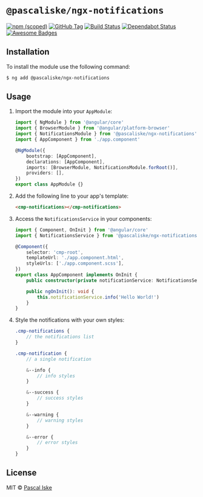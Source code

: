 # `@pascaliske/ngx-notifications`

[![npm (scoped)](https://img.shields.io/npm/v/@pascaliske/ngx-notifications.svg?style=flat-square)](https://www.npmjs.com/package/@pascaliske/ngx-notifications) [![GitHub Tag](https://img.shields.io/github/tag/pascaliske/ngx-notifications.svg?style=flat-square)](https://github.com/pascaliske/ngx-notifications) [![Build Status](https://img.shields.io/github/workflow/status/pascaliske/ngx-notifications/Test%20package/master?label=test&style=flat-square)](https://github.com/pascaliske/ngx-notifications/actions) [![Dependabot Status](https://api.dependabot.com/badges/status?host=github&repo=pascaliske/ngx-notifications)](https://dependabot.com) [![Awesome Badges](https://img.shields.io/badge/badges-awesome-green.svg?style=flat-square)](https://github.com/Naereen/badges)

## Installation

To install the module use the following command:

```bash
$ ng add @pascaliske/ngx-notifications
```

## Usage

1. Import the module into your `AppModule`:

    ```typescript
    import { NgModule } from '@angular/core'
    import { BrowserModule } from '@angular/platform-browser'
    import { NotificationsModule } from '@pascaliske/ngx-notifications'
    import { AppComponent } from './app.component'

    @NgModule({
        bootstrap: [AppComponent],
        declarations: [AppComponent],
        imports: [BrowserModule, NotificationsModule.forRoot()],
        providers: [],
    })
    export class AppModule {}
    ```

2. Add the following line to your app's template:

    ```html
    <cmp-notifications></cmp-notifications>
    ```

3. Access the `NotificationsService` in your components:

    ```typescript
    import { Component, OnInit } from '@angular/core'
    import { NotificationsService } from '@pascaliske/ngx-notifications'

    @Component({
        selector: 'cmp-root',
        templateUrl: './app.component.html',
        styleUrls: ['./app.component.scss'],
    })
    export class AppComponent implements OnInit {
        public constructor(private notificationService: NotificationsService) {}

        public ngOnInit(): void {
            this.notificationService.info('Hello World!')
        }
    }
    ```

4. Style the notifications with your own styles:

    ```scss
    .cmp-notifications {
        // the notifications list
    }

    .cmp-notification {
        // a single notification

        &--info {
            // info styles
        }

        &--success {
            // success styles
        }

        &--warning {
            // warning styles
        }

        &--error {
            // error styles
        }
    }
    ```

## License

MIT © [Pascal Iske](https://pascaliske.dev)

